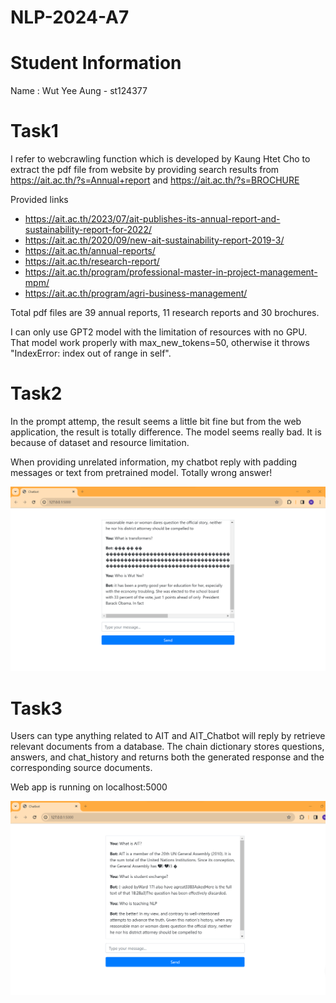 # NLP-2024-A7

# Student Information

Name : Wut Yee Aung - st124377

# Task1

I refer to webcrawling function which is developed by Kaung Htet Cho to extract the pdf file from website by providing search results from https://ait.ac.th/?s=Annual+report and https://ait.ac.th/?s=BROCHURE

Provided links
-   https://ait.ac.th/2023/07/ait-publishes-its-annual-report-and-sustainability-report-for-2022/
-   https://ait.ac.th/2020/09/new-ait-sustainability-report-2019-3/
-   https://ait.ac.th/annual-reports/
-   https://ait.ac.th/research-report/
-   https://ait.ac.th/program/professional-master-in-project-management-mpm/
-   https://ait.ac.th/program/agri-business-management/

Total pdf files are 39 annual reports, 11 research reports and 30 brochures.

I can only use GPT2 model with the limitation of resources with no GPU.
That model work properly with max_new_tokens=50, otherwise it throws "IndexError: index out of range in self".

<!-- %cd ./model_gpt2
!git clone https://huggingface.co/anas-awadalla/gpt2-span-head-few-shot-k-16-finetuned-squad-seed-0 -->

# Task2
In the prompt attemp, the result seems a little bit fine but from the web application, the result is totally difference. The model seems really bad. It is because of dataset and resource limitation.

When providing unrelated information, my chatbot reply with padding messages or text from pretrained model. Totally wrong answer!

![Unrelated information response](figures/ait_chatbot_unrelated_information.png)

# Task3
Users can type anything related to AIT and AIT_Chatbot will reply by retrieve relevant documents from a database. The chain dictionary stores questions, answers, and chat_history and returns both the generated response and the corresponding source documents.

Web app is running on localhost:5000

![Web application](figures/ait_chatbot_webpage.png)